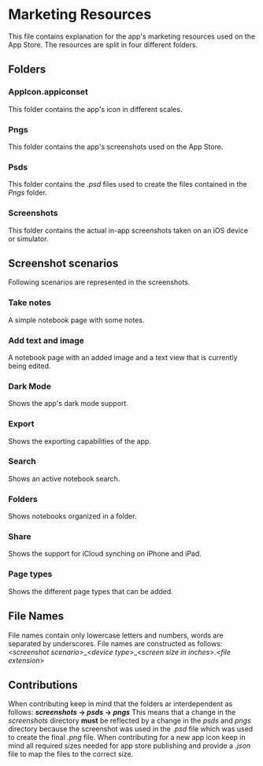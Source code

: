 # Marketing Resources 
This file contains explanation for the app's marketing resources used on the App Store.
The resources are split in four different folders.

## Folders 

### AppIcon.appiconset
This folder contains the app's icon in different scales.

### Pngs
This folder contains the app's screenshots used on the App Store.

### Psds
This folder contains the _.psd_ files used to create the files contained in the _Pngs_ folder.

### Screenshots
This folder contains the actual in-app screenshots taken on an iOS device or simulator.

## Screenshot scenarios
Following scenarios are represented in the screenshots. 
### Take notes
A simple notebook page with some notes.
### Add text and image
A notebook page with an added image and a text view that is currently being edited.
### Dark Mode
Shows the app's dark mode support.
### Export
Shows the exporting capabilities of the app.
### Search
Shows an active notebook search.
### Folders
Shows notebooks organized in a folder.
### Share
Shows the support for iCloud synching on iPhone and iPad.
### Page types
Shows the different page types that can be added.

## File Names
File names contain only lowercase letters and numbers, words are separated by underscores.
File names are constructed as follows:
<_screenshot scenario_>\_<_device type_>\_<_screen size in inches_>.<_file extension_>

## Contributions 
When contributing keep in mind that the folders ar interdependent as follows:
**_screenshots_ -> _psds_ -> _pngs_**
This means that a change in the _screenshots_ directory **must** be reflected by a change in the _psds_ and _pngs_ directory because the screenshot was used in the _.psd_ file which was used to create the final _.png_ file.
When contributing for a new app icon keep in mind all required sizes needed for app store publishing and provide a _.json_ file to map the files to the correct size.




